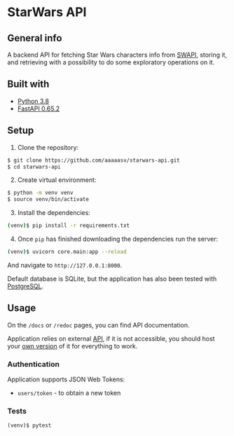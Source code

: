 # StarWars API

## General info

A backend API for fetching Star Wars characters info from [SWAPI](https://github.com/phalt/swapi), storing it, and retrieving with a possibility to do some exploratory operations on it.

## Built with

* [Python 3.8](https://www.python.org/)
* [FastAPI 0.65.2](https://fastapi.tiangolo.com/)

## Setup

1. Clone the repository:

```sh
$ git clone https://github.com/aaaaasv/starwars-api.git
$ cd starwars-api
```

2. Create virtual environment:

```sh
$ python -m venv venv
$ source venv/bin/activate
```

3. Install the dependencies:

```sh
(venv)$ pip install -r requirements.txt
```

4. Once `pip` has finished downloading the dependencies run the server:

```sh
(venv)$ uvicorn core.main:app --reload
```
And navigate to `http://127.0.0.1:8000`.

Default database is SQLite, but the application has also been tested with [PostgreSQL](https://docs.sqlalchemy.org/en/14/dialects/postgresql.html).
## Usage

On the `/docs` or `/redoc` pages, you can find  API documentation.

Application relies on external [API](https://swapi.co/api/people/), if it is not accessible, you should host your [own version](https://github.com/phalt/swapi) of it for everything to work.

### Authentication

Application supports JSON Web Tokens:
* `users/token` - to obtain a new token

### Tests

```
(venv)$ pytest
```